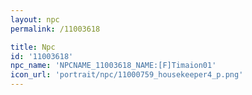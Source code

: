 ```yaml
---
layout: npc
permalink: /11003618

title: Npc
id: '11003618'
npc_name: 'NPCNAME_11003618_NAME:[F]Timaion01'
icon_url: 'portrait/npc/11000759_housekeeper4_p.png'
---
```

